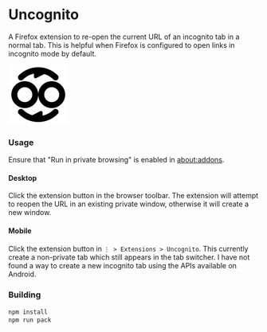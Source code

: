 # Uncognito

A Firefox extension to re-open the current URL of an incognito tab in a normal tab. This is helpful when Firefox is configured to open links in incognito mode by default.

<img src=uncognito.svg height=120>

### Usage

Ensure that "Run in private browsing" is enabled in [about:addons](about:addons).

#### Desktop

Click the extension button in the browser toolbar. The extension will attempt to reopen the URL in an existing private window, otherwise it will create a new window.

#### Mobile

Click the extension button in `⋮ > Extensions > Uncognito`. This currently create a non-private tab which still appears in the tab switcher. I have not found a way to create a new incognito tab using the APIs available on Android.

### Building

```shell
npm install
npm run pack
```